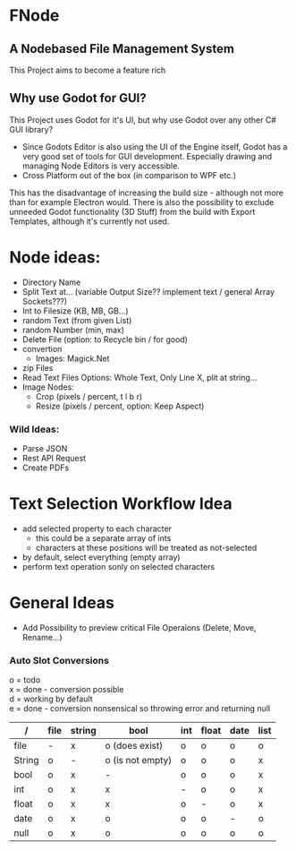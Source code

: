 # FNode
## A Nodebased File Management System

This Project aims to become a feature rich 

## Why use Godot for GUI?
This Project uses Godot for it's UI, but why use Godot over any other C# GUI library?
- Since Godots Editor is also using the UI of the Engine itself, Godot has a very good set of tools for GUI development. Especially drawing and managing Node Editors is very accessible.
- Cross Platform out of the box (in comparison to WPF etc.)

This has the disadvantage of increasing the build size - although not more than for example Electron would. There is also the possibility to exclude unneeded Godot functionality (3D Stuff) from the build with Export Templates, although it's currently not used.

# Node ideas:
- Directory Name
- Split Text at... (variable Output Size?? implement text / general Array Sockets???)
- Int to Filesize (KB, MB, GB...)
- random Text (from given List)
- random Number (min, max)
- Delete File (option: to Recycle bin / for good)
- convertion
    - Images: Magick.Net
- zip Files
- Read Text Files
    Options: Whole Text, Only Line X, plit at string...
- Image Nodes:
    - Crop (pixels / percent, t l b r)
    - Resize (pixels / percent, option: Keep Aspect)

### Wild Ideas:
- Parse JSON
- Rest API Request
- Create PDFs

# Text Selection Workflow Idea
- add selected property to each character
    - this could be a separate array of ints
    - characters at these positions will be treated as not-selected
- by default, select everything (empty array)
- perform text operation sonly on selected characters

# General Ideas
- Add Possibility to preview critical File Operaions (Delete, Move, Rename...)

### Auto Slot Conversions
o = todo  
x = done - conversion possible  
d = working by default  
e = done - conversion nonsensical so throwing error and returning null

| / | file | string | bool |int | float | date | list |
|-|-|-|-|-|-|-|-|
| file | - | x | o (does exist) | o | o | o | o |
| String | o | - | o (is not empty) | o | o | o | x |
| bool | o | x | - | o | o | o | x |
| int | o | x | x | - | o | o | x |
| float | o | x | x | o | - | o | x |
| date | o | x | o | o | o | - | o |
| null | o | x | o | o | o | o | o | o |